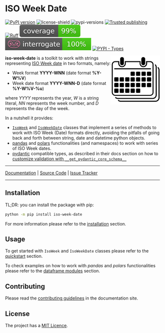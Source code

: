 # ISO Week Date

[![PyPI version](https://badge.fury.io/py/iso-week-date.svg)](https://badge.fury.io/py/iso-week-date)
![license-shield](https://img.shields.io/github/license/FBruzzesi/iso-week-date)
![pypi-versions](https://img.shields.io/pypi/pyversions/iso-week-date)
[![Trusted publishing](https://img.shields.io/badge/Trusted_publishing-Provides_attestations-bright_green)](https://peps.python.org/pep-0740/)
[![Ruff](https://img.shields.io/endpoint?url=https://raw.githubusercontent.com/astral-sh/ruff/main/assets/badge/v2.json)](https://github.com/astral-sh/ruff)
![coverage](img/coverage.svg)
![interrogate-shield](img/interrogate-shield.svg)
[![PYPI - Types](https://img.shields.io/pypi/types/iso-week-date)](https://pypi.org/project/iso-week-date)

<img src="img/iso-week-date-logo.svg" width=160 height=160 align="right">

**iso-week-date** is a toolkit to work with strings representing [ISO Week date](https://en.wikipedia.org/wiki/ISO_week_date) in two formats, namely:

- Week format **YYYY-WNN** (date format **%Y-W%V**)
- Week date format **YYYY-WNN-D** (date format **%Y-W%V-%u**)

where _YYYY_ represents the year, _W_ is a string literal, _NN_ represents the week number, and _D_ represents the day of the week.

In a nutshell it provides:

- [`IsoWeek`](https://fbruzzesi.github.io/iso-week-date/api/isoweek/) and [`IsoWeekDate`](https://fbruzzesi.github.io/iso-week-date/api/isoweekdate/) classes that implement a series of methods to work with ISO Week (Date) formats directly, avoiding the pitfalls of going back and forth between string, date and datetime python objects.
- [pandas](https://fbruzzesi.github.io/iso-week-date/api/pandas/) and [polars](https://fbruzzesi.github.io/iso-week-date/api/polars/) functionalities (and namespaces) to work with series of ISO Week dates.
- [pydantic](https://fbruzzesi.github.io/iso-week-date/user-guide/pydantic/) compatible types, as described in their docs section on how to [customize validation with `__get_pydantic_core_schema__`](https://docs.pydantic.dev/latest/concepts/types/#customizing-validation-with-__get_pydantic_core_schema__)

---

[Documentation](https://fbruzzesi.github.io/iso-week-date/) | [Source Code](https://github.com/fbruzzesi/iso-week-date/) | [Issue Tracker](https://github.com/fbruzzesi/iso-week-date/issues)

---

## Installation

TL;DR: you can install the package with pip:

```bash
python -m pip install iso-week-date
```

For more information please refer to the [installation](installation.md) section.

## Usage

To get started with `IsoWeek` and `IsoWeekDate` classes please refer to the [quickstart](user-guide/quickstart.md) section.

To check examples on how to work with _pandas_ and _polars_ functionalities please refer to the [dataframe modules](user-guide/dataframe-modules.md) section.

## Contributing

Please read the [contributing guidelines](contribute.md) in the documentation site.

## License

The project has a [MIT Licence](https://github.com/FBruzzesi/iso-week-date/blob/main/LICENSE).
